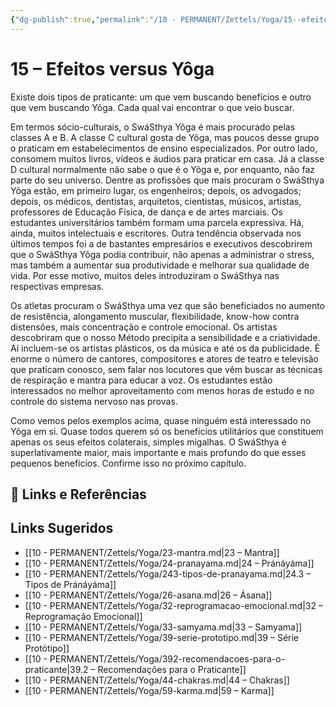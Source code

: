 ```yaml
---
{"dg-publish":true,"permalink":"/10 - PERMANENT/Zettels/Yoga/15--efeitos-versus-yoga/","title":"15 – Efeitos versus Yôga","tags":["source/trato-yoga","type/concept","theme/yoga"],"noteIcon":""}
---
```



# 15 – Efeitos versus Yôga

Existe dois tipos de praticante: um que vem buscando benefícios e outro que vem buscando Yôga. Cada qual vai encontrar o que veio buscar.

Em termos sócio-culturais, o SwáSthya Yôga é mais procurado pelas classes A e B. A classe C cultural gosta de Yôga, mas poucos desse grupo o praticam em estabelecimentos de ensino especializados. Por outro lado, consomem muitos livros, vídeos e áudios para praticar em casa. Já a classe D cultural normalmente não sabe o que é o Yôga e, por enquanto, não faz parte do seu universo. Dentre as profissões que mais procuram o SwáSthya Yôga estão, em primeiro lugar, os engenheiros; depois, os advogados; depois, os médicos, dentistas, arquitetos, cientistas, músicos, artistas, professores de Educação Física, de dança e de artes marciais. Os estudantes universitários também formam uma parcela expressiva. Há, ainda, muitos intelectuais e escritores. Outra tendência observada nos últimos tempos foi a de bastantes empresários e executivos descobrirem que o SwáSthya Yôga podia contribuir, não apenas a administrar o stress, mas também a aumentar sua produtividade e melhorar sua qualidade de vida. Por esse motivo, muitos deles introduziram o SwáSthya nas respectivas empresas.

Os atletas procuram o SwáSthya uma vez que são beneficiados no aumento de resistência, alongamento muscular, flexibilidade, know-how contra distensões, mais concentração e controle emocional. Os artistas descobriram que o nosso Método precipita a sensibilidade e a criatividade. Aí incluem-se os artistas plásticos, os da música e até os da publicidade. É enorme o número de cantores, compositores e atores de teatro e televisão que praticam conosco, sem falar nos locutores que vêm buscar as técnicas de respiração e mantra para educar a voz. Os estudantes estão interessados no melhor aproveitamento com menos horas de estudo e no controle do sistema nervoso nas provas.

Como vemos pelos exemplos acima, quase ninguém está interessado no Yôga em si. Quase todos querem só os benefícios utilitários que constituem apenas os seus efeitos colaterais, simples migalhas. O SwáSthya é superlativamente maior, mais importante e mais profundo do que esses pequenos benefícios. Confirme isso no próximo capítulo.

## 🔗 Links e Referências

## Links Sugeridos

- [[10 - PERMANENT/Zettels/Yoga/23-mantra.md\|23 – Mantra]]
- [[10 - PERMANENT/Zettels/Yoga/24-pranayama.md\|24 – Pránáyáma]]
- [[10 - PERMANENT/Zettels/Yoga/243-tipos-de-pranayama.md\|24.3 – Tipos de Pránáyáma]]
- [[10 - PERMANENT/Zettels/Yoga/26-asana.md\|26 – Ásana]]
- [[10 - PERMANENT/Zettels/Yoga/32-reprogramacao-emocional.md\|32 – Reprogramação Emocional]]
- [[10 - PERMANENT/Zettels/Yoga/33-samyama.md\|33 – Samyama]]
- [[10 - PERMANENT/Zettels/Yoga/39-serie-prototipo.md\|39 – Série Protótipo]]
- [[10 - PERMANENT/Zettels/Yoga/392-recomendacoes-para-o-praticante\|39.2 – Recomendações para o Praticante]]
- [[10 - PERMANENT/Zettels/Yoga/44-chakras.md\|44 – Chakras]]
- [[10 - PERMANENT/Zettels/Yoga/59-karma.md\|59 – Karma]]